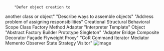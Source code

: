 		"Defer object creation to 
another class or object"	"Describe ways to 
assemble objects"	"Address problem of 
assigning responsibilities"
		Creational	Structural	Behavioral
Scope	Class	Factory Method	Adapter	"Interpreter
Template"
	Object	"Abstract Factory
Builder
Prototype
Singleton"	"Adapter
Bridge
Composite
Decorator
Façade
Flyweight
Proxy"	"CoR
Command
Iterator
Mediator
Memento
Observer
State
Strategy
Visitor"
![image](https://user-images.githubusercontent.com/69576676/131095263-2445442e-2721-483d-8c6c-68c792186e45.png)

